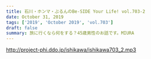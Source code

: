 ```yaml
---
title: 石川・ホンマ・ぶるんのBe-SIDE Your Life! vol.703-2
date: October 31, 2019
tags: ['2019', 'October 2019', 'vol.703']
draft: false
summary: 旅に行くなら何をする？45歳男性のお話です。MIURA
---
```


http://project-phi.ddo.jp/ishikawa/ishikawa703_2.mp3
